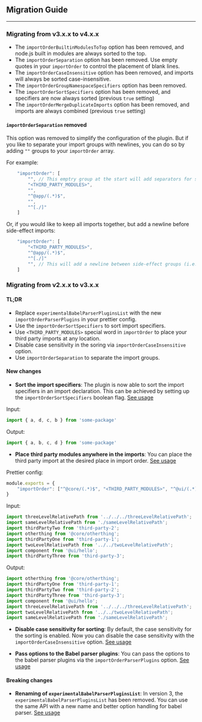 ## Migration Guide

---

### Migrating from v3.x.x to v4.x.x

- The `importOrderBuiltinModulesToTop` option has been removed, and node.js built in modules are always sorted to the top.
- The `importOrderSeparation` option has been removed.  Use empty quotes in your `importOrder` to control the placement of blank lines.
- The `importOrderCaseInsensitive` option has been removed, and imports will always be sorted case-insensitive.
- The `importOrderGroupNamespaceSpecifiers` option has been removed.
- The `importOrderSortSpecifiers` option has been removed, and specifiers are now always sorted (previous `true` setting)
- The `importOrderMergeDuplicateImports` option has been removed, and imports are always combined (previous `true` setting)

#### `importOrderSeparation` removed

This option was removed to simplify the configuration of the plugin. But if you like to separate your import groups with newlines, you can do so by adding `""` groups to your `importOrder` array.

For example:

```js
    "importOrder": [
        "", // This emptry group at the start will add separators for side-effect imports and node.js built-in modules
        "<THIRD_PARTY_MODULES>",
        "",
        "^@app/(.*)$",
        "",
        "^[./]"
    ]
```

Or, if you would like to keep all imports together, but add a newline before side-effect imports:

```js
    "importOrder": [
        "<THIRD_PARTY_MODULES>",
        "^@app/(.*)$",
        "^[./]"
        "", // This will add a newline between side-effect groups (i.e. the chunks that are sorted)
    ]
```

### Migrating from v2.x.x to v3.x.x

#### TL;DR

-   Replace `experimentalBabelParserPluginsList` with the new `importOrderParserPlugins` in your prettier config.
-   Use the `importOrderSortSpecifiers` to sort import specifiers.
-   Use `<THIRD_PARTY_MODULES>` special word in `importOrder` to place your third party imports at any location.
-   Disable case sensitivity in the soring via `importOrderCaseInsensitive` option.
-   Use `importOrderSeparation` to separate the import groups.

#### New changes

-   **Sort the import specifiers**:
    The plugin is now able to sort the import specifiers in an import declaration.
    This can be achieved by setting up the `importOrderSortSpecifiers` boolean flag.
    [See usage](../README.md#importordersortspecifiers)

Input:

```ts
import { a, d, c, b } from 'some-package'
```

Output:

```ts
import { a, b, c, d } from 'some-package'
```

-   **Place third party modules anywhere in the imports**:
    You can place the third party import at the desired place in import order. [See usage](../README.md#importorderseparation)

Prettier config:

```ts
module.exports = {
    "importOrder": ["^@core/(.*)$", "<THIRD_PARTY_MODULES>", "^@ui/(.*)$", "^[./]"]
}
```

Input:

```ts
import threeLevelRelativePath from '../../../threeLevelRelativePath';
import sameLevelRelativePath from './sameLevelRelativePath';
import thirdPartyTwo from 'third-party-2';
import otherthing from '@core/otherthing';
import thirdPartyOne from 'third-party-1';
import twoLevelRelativePath from '../../twoLevelRelativePath';
import component from '@ui/hello';
import thirdPartyThree from 'third-party-3';
```

Output:

```ts
import otherthing from '@core/otherthing';
import thirdPartyOne from 'third-party-1';
import thirdPartyTwo from 'third-party-2';
import thirdPartyThree from 'third-party-3';
import component from '@ui/hello';
import threeLevelRelativePath from '../../../threeLevelRelativePath';
import twoLevelRelativePath from '../../twoLevelRelativePath';
import sameLevelRelativePath from './sameLevelRelativePath';
```

-   **Disable case sensitivity for sorting**:
    By default, the case sensitivity for the sorting is enabled. Now you can disable
    the case sensitivity with the `importOrderCaseInsensitive` option. [See usage](../README.md#importordercaseinsensitive)

-   **Pass options to the Babel parser plugins**:
    You can pass the options to the babel parser plugins via the `importOrderParserPlugins` option. [See usage](../README.md#importorderparserplugins)

#### Breaking changes

-   **Renaming of `experimentalBabelParserPluginsList`**:
    In version 3, the `experimentalBabelParserPluginsList` has been removed. You can
    use the same API with a new name and better option handling for babel parser. [See usage](../README.md#importorderparserplugins)
